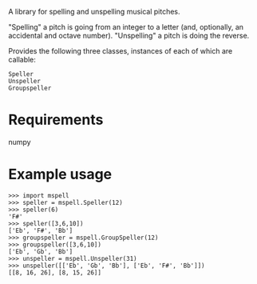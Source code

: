 A library for spelling and unspelling musical pitches.

"Spelling" a pitch is going from an integer to a letter (and, optionally, an accidental and octave number). "Unspelling" a pitch is doing the reverse.

Provides the following three classes, instances of each of which are callable:

```
Speller
Unspeller
Groupspeller
```

# Requirements

numpy

# Example usage

```
>>> import mspell
>>> speller = mspell.Speller(12)
>>> speller(6)
'F#'
>>> speller([3,6,10])
['Eb', 'F#', 'Bb']
>>> groupspeller = mspell.GroupSpeller(12)
>>> groupspeller([3,6,10])
['Eb', 'Gb', 'Bb']
>>> unspeller = mspell.Unspeller(31)
>>> unspeller([['Eb', 'Gb', 'Bb'], ['Eb', 'F#', 'Bb']])
[[8, 16, 26], [8, 15, 26]]
```
